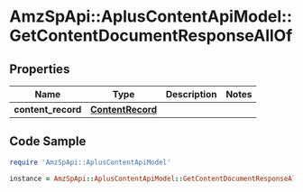 # AmzSpApi::AplusContentApiModel::GetContentDocumentResponseAllOf

## Properties

Name | Type | Description | Notes
------------ | ------------- | ------------- | -------------
**content_record** | [**ContentRecord**](ContentRecord.md) |  | 

## Code Sample

```ruby
require 'AmzSpApi::AplusContentApiModel'

instance = AmzSpApi::AplusContentApiModel::GetContentDocumentResponseAllOf.new(content_record: null)
```



